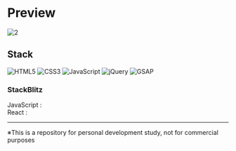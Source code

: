 # Preview
![2](https://github.com/user-attachments/assets/726ba181-5466-45eb-8a04-008b15e9c7a9)

## Stack

![HTML5](https://img.shields.io/badge/html5-%23E34F26.svg?style=for-the-badge&logo=html5&logoColor=white)
![CSS3](https://img.shields.io/badge/css3-%231572B6.svg?style=for-the-badge&logo=css3&logoColor=white)
![JavaScript](https://img.shields.io/badge/javascript-%23323330.svg?style=for-the-badge&logo=javascript&logoColor=%23F7DF1E)
![jQuery](https://img.shields.io/badge/jquery-%230769AD.svg?style=for-the-badge&logo=jquery&logoColor=white)
![GSAP](https://img.shields.io/badge/GSAP-%2398D41C?style=for-the-badge&logo=greensock)


### StackBlitz

JavaScript : []() \
React : []()

---

※This is a repository for personal development study, not for commercial purposes
